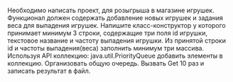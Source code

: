 Необходимо написать проект, для розыгрыша в магазине игрушек. Функционал должен содержать добавление новых игрушек и задания веса для выпадения игрушек. Напишите класс-конструктор у которого принимает минимум 3 строки, содержащие три поля id игрушки, текстовое название и частоту выпадения игрушки. Из принятой строки id и частоты выпадения(веса) заполнить минимум три массива. Используя API коллекцию: java.util.PriorityQueue добавить элементы в коллекцию. Организовать общую очередь. Вызвать Get 10 раз и записать результат в файл.
